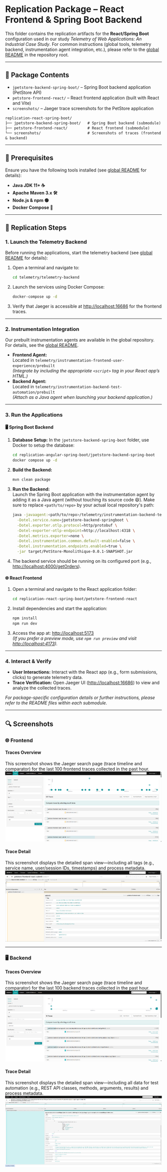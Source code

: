 # Replication Package – React Frontend & Spring Boot Backend  
This folder contains the replication artifacts for the **React/Spring Boot** configuration used in our study *Telemetry of Web Applications: An Industrial Case Study*. For common instructions (global tools, telemetry backend, instrumentation agent integration, etc.), please refer to the [global README](../README.md) in the repository root.

---

## 📂 Package Contents  
- `jpetstore-backend-spring-boot/` – Spring Boot backend application (PetStore API)  
- `petstore-frontend-react/` – React frontend application (built with React and Vite)  
- `screenshots/` – Jaeger trace screenshots for the PetStore application  

```plaintext
replication-react-spring-boot/
├── jpetstore-backend-spring-boot/   # Spring Boot backend (submodule)
├── petstore-frontend-react/         # React frontend (submodule)
└── screenshots/                     # Screenshots of traces (frontend & backend)
```

---

## 🔧 Prerequisites  
Ensure you have the following tools installed (see [global README](../README.md#️-common-tools) for details):
- **Java JDK 11+ ☕**
- **Apache Maven 3.x 🛠️**
- **Node.js & npm 🟢**
- **Docker Compose 🐳**

---

## 🚀 Replication Steps
### 1. Launch the Telemetry Backend  
Before running the applications, start the telemetry backend (see [global README](../README.md#-global-replication-steps) for details):

1. Open a terminal and navigate to:
   ```sh
   cd telemetry/telemetry-backend
   ```
2. Launch the services using Docker Compose:
   ```sh
   docker-compose up -d
   ```
3. Verify that Jaeger is accessible at [http://localhost:16686](http://localhost:16686) for the frontend traces.

---

### 2. Instrumentation Integration  
Our prebuilt instrumentation agents are available in the global repository. For details, see the [global README](../README.md#2-use-the-prebuilt-instrumentation-agents).
- **Frontend Agent:**  
  Located in `telemetry/instrumentation-frontend-user-experience/prebuilt`  
  *(Integrate by including the appropriate `<script>` tag in your React app’s HTML.)*
- **Backend Agent:**  
  Located in `telemetry/instrumentation-backend-test-automation/prebuilt`  
  *(Attach as a Java agent when launching your backend application.)*

---

### 3. Run the Applications
#### 🖥️ Spring Boot Backend
1. **Database Setup:**
   In the `jpetstore-backend-spring-boot` folder, use Docker to setup the database:
     ```sh
     cd replication-angular-spring-boot/jpetstore-backend-spring-boot
     docker compose up -d
     ```
2. **Build the Backend:**  
   ```sh
   mvn clean package
   ```
3. **Run the Backend:**  
   Launch the Spring Boot application with the instrumentation agent by adding it as a Java agent (without touching its source code 😄). Make sure to replace `<path/to/repo>` by your actual local repository's path:
   ```bash
   java -javaagent:<path/to/repo>/telemetry/instrumentation-backend-test-automation/prebuilt/instrumentation-backend-test-automation.jar \
     -Dotel.service.name=jpetstore-backend-springboot \
     -Dotel.exporter.otlp.protocol=http/protobuf \
     -Dotel-exporter-otlp-endpoint=http://localhost:4318 \
     -Dotel.metrics.exporter=none \
     -Dotel.instrumentation.common.default-enabled=false \
     -Dotel.instrumentation.endpoints.enabled=true \
     -jar target/PetStore-Monolithique-0.0.1-SNAPSHOT.jar
   ```
4. The backend service should be running on its configured port (e.g., [http://localhost:4000/getOrders](http://localhost:4000/getOrders)).

#### 🌐 React Frontend
1. Open a terminal and navigate to the React application folder:
   ```sh
   cd replication-react-spring-boot/petstore-frontend-react
   ```
2. Install dependencies and start the application:
   ```sh
   npm install
   npm run dev
   ```
3. Access the app at: [http://localhost:5173](http://localhost:5173)  
   *(If you prefer a preview mode, use `npm run preview` and visit [http://localhost:4173](http://localhost:4173)).*

---

### 4. Interact & Verify
- **User Interactions:** Interact with the React app (e.g., form submissions, clicks) to generate telemetry data.
- **Trace Verification:** Open Jaeger UI ([http://localhost:16686](http://localhost:16686)) to view and analyze the collected traces.

*For package-specific configuration details or further instructions, please refer to the README files within each submodule.*

---

## 🔍 Screenshots
### 🌐 Frontend  
#### Traces Overview  
This screenshot shows the Jaeger search page (trace timeline and comparator) for the last 100 frontend traces collected in the past hour.  
![Jaeger Frontend Trace Overview](screenshots/frontend/traces-overview.png)

#### Trace Detail  
This screenshot displays the detailed span view—including all tags (e.g., service name, user/session IDs, timestamps) and process metadata.  
![Jaeger Frontend Span Detail](screenshots/frontend/trace-detail.png)

---

### 🖥️ Backend  
#### Traces Overview  
This screenshot shows the Jaeger search page (trace timeline and comparator) for the last 100 backend traces collected in the past hour.  
![Jaeger Backend Trace Overview](screenshots/backend/traces-overview.png)

#### Trace Detail  
This screenshot displays the detailed span view—including all data for test automation (e.g., REST API classes, methods, arguments, results) and process metadata.  
![Jaeger Backend Trace Detail](screenshots/backend/trace-detail.png)